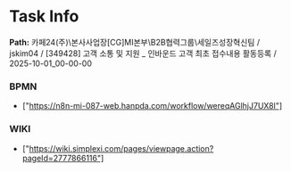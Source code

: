 # Task Info

**Path:** 카페24(주)\본사사업장\[CG]MI본부\B2B협력그룹\세일즈성장혁신팀 / jskim04 / [349428] 고객 소통 및 지원 _ 인바운드 고객 최초 접수내용 활동등록 / 2025-10-01_00-00-00

### BPMN
- ["https://n8n-mi-087-web.hanpda.com/workflow/wereqAGlhjJ7UX8l"]

### WIKI
- ["https://wiki.simplexi.com/pages/viewpage.action?pageId=2777866116"]

